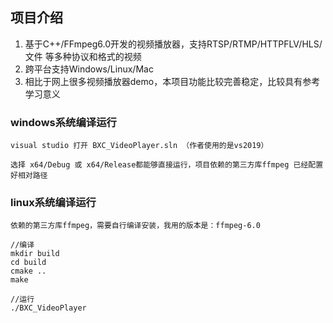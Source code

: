 ## 项目介绍
1. 基于C++/FFmpeg6.0开发的视频播放器，支持RTSP/RTMP/HTTPFLV/HLS/文件 等多种协议和格式的视频
2. 跨平台支持Windows/Linux/Mac
3. 相比于网上很多视频播放器demo，本项目功能比较完善稳定，比较具有参考学习意义
### windows系统编译运行
~~~
visual studio 打开 BXC_VideoPlayer.sln （作者使用的是vs2019）

选择 x64/Debug 或 x64/Release都能够直接运行，项目依赖的第三方库ffmpeg 已经配置好相对路径

~~~

### linux系统编译运行
~~~
依赖的第三方库ffmpeg，需要自行编译安装，我用的版本是：ffmpeg-6.0

//编译
mkdir build
cd build
cmake ..
make

//运行
./BXC_VideoPlayer
~~~



